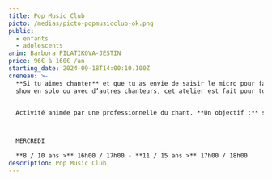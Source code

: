 ```yaml
---
title: Pop Music Club
picto: /medias/picto-popmusicclub-ok.png
public:
  - enfants
  - adolescents
anim: Barbora PILATIKOVA-JESTIN
price: 96€ à 160€ /an
starting_date: 2024-09-18T14:00:10.100Z
creneau: >-
  **Si tu aimes chanter** et que tu as envie de saisir le micro pour faire le
  show en solo ou avec d’autres chanteurs, cet atelier est fait pour toi !


  Activité animée par une professionnelle du chant. **Un objectif :** se faire plaisir en exprimant tout son talent !



  MERCREDI

  **8 / 10 ans >** 16h00 / 17h00 - **11 / 15 ans >** 17h00 / 18h00
description: Pop Music Club
---
```

